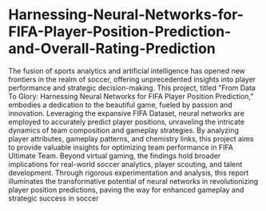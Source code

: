 # Harnessing-Neural-Networks-for-FIFA-Player-Position-Prediction-and-Overall-Rating-Prediction

The fusion of sports analytics and artificial intelligence has opened new frontiers in the realm of soccer, offering unprecedented insights into player performance and strategic decision-making. This project, titled "From Data To Glory: Harnessing Neural Networks for FIFA Player Position Prediction," embodies a dedication to the beautiful game, fueled by passion and innovation. Leveraging the expansive FIFA Dataset, neural networks are employed to accurately predict player positions, unraveling the intricate dynamics of team composition and gameplay strategies. By analyzing player attributes, gameplay patterns, and chemistry links, this project aims to provide valuable insights for optimizing team performance in FIFA Ultimate Team. Beyond virtual gaming, the findings hold broader implications for real-world soccer analytics, player scouting, and talent development. Through rigorous experimentation and analysis, this report illuminates the transformative potential of neural networks in revolutionizing player position predictions, paving the way for enhanced gameplay and strategic success in soccer
